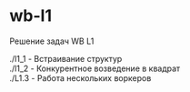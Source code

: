 # wb-l1

Решение задач WB L1

./l1_1 - Встраивание структур  
./l1_2 - Конкурентное возведение в квадрат  
./L1.3 - Работа нескольких воркеров  
